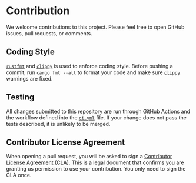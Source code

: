 # Contribution

We welcome contributions to this project. Please feel free to open GitHub issues, pull requests, or comments.

## Coding Style

[`rustfmt`] and [`clippy`] is used to enforce coding style. Before pushing a commit, run `cargo fmt --all` to format your code and make sure [`clippy`] warnings are fixed.

[`rustfmt`]: https://github.com/rust-lang/rustfmt
[`clippy`]: https://github.com/rust-lang/clippy

## Testing

All changes submitted to this repository are run through GitHub Actions and the workflow defined into the [`ci.yml`] file. If your change does not pass the tests described, it is unlikely to be merged.

[`ci.yml`]: https://github.com/notgull/qg/blob/main/.github/workflows/ci.yml

## Contributor License Agreement

When opening a pull request, you will be asked to sign a [Contributor License Agreement (CLA)](https://cla-assistant.io/notgull/qg). This is a legal document that confirms you are granting us permission to use your contribution. You only need to sign the CLA once.
